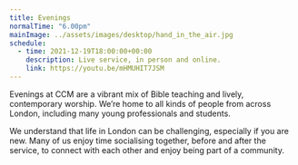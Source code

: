 ```yaml
---
title: Evenings
normalTime: "6.00pm"
mainImage: ../assets/images/desktop/hand_in_the_air.jpg
schedule:             
  - time: 2021-12-19T18:00:00+00:00
    description: Live service, in person and online.
    link: https://youtu.be/mHMUHIT7JSM
---
```

Evenings at CCM are a vibrant mix of Bible teaching and lively, contemporary worship. We’re home to all kinds of people from across London, including many young professionals and students.

We understand that life in London can be challenging, especially if you are new. Many of us enjoy time socialising together, before and after the service, to connect with each other and enjoy being part of a community.
